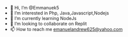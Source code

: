 - 👋 Hi, I’m @Emmanuek5
- 👀 I’m interested in Php, Java,Javascript,Nodejs
- 🌱 I’m currently learning NodeJs
- 💞️ I’m looking to collaborate on Replit
- 📫 How to reach me emanuelandrew625@yahoo.com

<!---
Emmanuek5/Emmanuek5 is a ✨ special ✨ repository because its `README.md` (this file) appears on your GitHub profile.
You can click the Preview link to take a look at your changes.
--->
